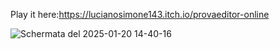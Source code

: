 Play it here:https://lucianosimone143.itch.io/provaeditor-online


![Schermata del 2025-01-20 14-40-16](https://github.com/user-attachments/assets/ffa9ce33-e6f2-49d7-ba02-a5e265cd7e23)
